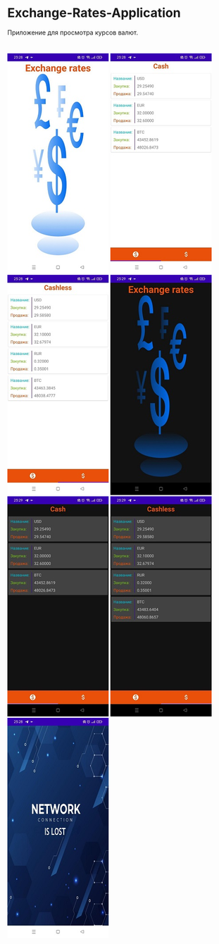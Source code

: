 # Exchange-Rates-Application
Приложение для просмотра курсов валют.
# <Retrofit2>
# <Coroutines>

![Скриншот приложения](https://github.com/FrikoGad/Exchange-Rates-Application/raw/main/screenshots/1.png)  ![Скриншот приложения](https://github.com/FrikoGad/Exchange-Rates-Application/raw/main/screenshots/2.png)  ![Скриншот приложения](https://github.com/FrikoGad/Exchange-Rates-Application/raw/main/screenshots/3.png)  ![Скриншот приложения](https://github.com/FrikoGad/Exchange-Rates-Application/raw/main/screenshots/5.png)  ![Скриншот приложения](https://github.com/FrikoGad/Exchange-Rates-Application/raw/main/screenshots/6.png)  ![Скриншот приложения](https://github.com/FrikoGad/Exchange-Rates-Application/raw/main/screenshots/7.png)  ![Скриншот приложения](https://github.com/FrikoGad/Exchange-Rates-Application/raw/main/screenshots/4.png)
